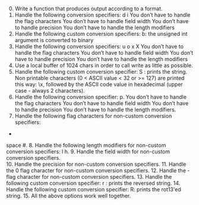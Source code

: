 0. Write a function that produces output according to a format.
1. Handle the following conversion specifiers:
    d
    i
    You don’t have to handle the flag characters
    You don’t have to handle field width
    You don’t have to handle precision
    You don’t have to handle the length modifiers
2. Handle the following custom conversion specifiers:
  b: the unsigned int argument is converted to binary
3. Handle the following conversion specifiers:
  u
  o
  x
  X
  You don’t have to handle the flag characters
  You don’t have to handle field width
  You don’t have to handle precision
  You don’t have to handle the length modifiers
4. Use a local buffer of 1024 chars in order to call write as little as possible.
5. Handle the following custom conversion specifier:
  S : prints the string.
  Non printable characters (0 < ASCII value < 32 or >= 127) are printed this way: \x, followed by the ASCII code value in hexadecimal (upper case - always 2 characters).
6. Handle the following conversion specifier: p.
  You don’t have to handle the flag characters
  You don’t have to handle field width
  You don’t have to handle precision
  You don’t have to handle the length modifiers.
7. Handle the following flag characters for non-custom conversion specifiers:
  +
  space
  #.
8. Handle the following length modifiers for non-custom conversion specifiers:
  l
  h.
9. Handle the field width for non-custom conversion specifiers.  
10. Handle the precision for non-custom conversion specifiers.
11. Handle the 0 flag character for non-custom conversion specifiers.
12. Handle the - flag character for non-custom conversion specifiers.
13. Handle the following custom conversion specifier:
  r : prints the reversed string.
14. Handle the following custom conversion specifier:
  R: prints the rot13'ed string.
15. All the above options work well together.  
